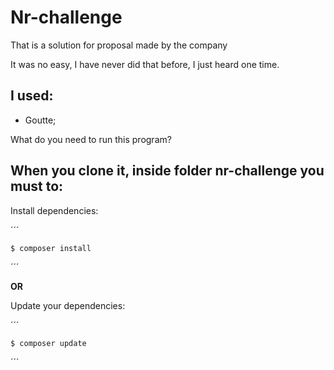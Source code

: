 Nr-challenge
===

That is a solution for proposal made by the company

It was no easy, I have never did that before, I just heard one time.

**I used:**
---
* Goutte;

What do you need to run this program?

When you clone it, inside folder nr-challenge you must to:
---

Install dependencies:

´´´

    $ composer install

´´´

**OR**

Update your dependencies:

´´´

    $ composer update

´´´
